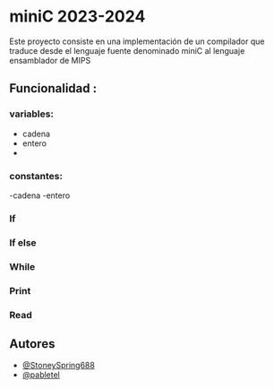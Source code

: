 # miniC 2023-2024

Este proyecto consiste en una implementación de un compilador que traduce desde el lenguaje fuente denominado miniC al lenguaje ensamblador de MIPS

## Funcionalidad :
### variables:
- cadena
- entero
- 
### constantes:
-cadena
-entero

### If

### If else

### While

### Print

### Read

## Autores

- [@StoneySpring688](https://github.com/StoneySpring688)
- [@pabletel](https://github.com/pabletel)
